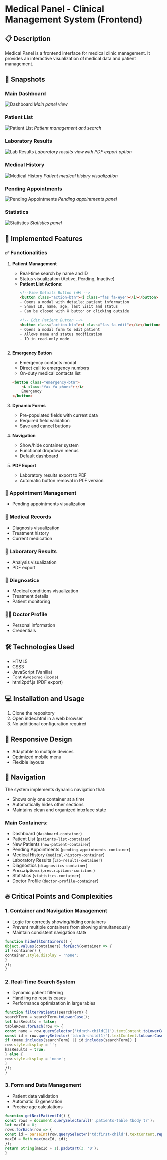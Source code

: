 # Medical Panel - Clinical Management System (Frontend)

## 📋 Description
Medical Panel is a frontend interface for medical clinic management. It provides an interactive visualization of medical data and patient management.

## 📸 Snapshots

### Main Dashboard
![Dashboard](./assets/screenshots/navDoc_dashboard.png)
*Main panel view*

### Patient List
![Patient List](./assets/screenshots/navDoc_LP.png)
*Patient management and search*

### Laboratory Results
![Lab Results](./assets/screenshots/navDoc_RL.png)
*Laboratory results view with PDF export option*

### Medical History
![Medical History](./assets/screenshots/navDoc_HM.png)
*Patient medical history visualization*

### Pending Appointments
![Pending Appointments](./assets/screenshots/navDoc_CP.png)
*Pending appointments panel*

### Statistics
![Statistics](./assets/screenshots/navDoc_estadisticas.png)
*Statistics panel*

## 🚀 Implemented Features

### ✅ Functionalities
1. **Patient Management**
   - Real-time search by name and ID
   - Status visualization (Active, Pending, Inactive)
   - **Patient List Actions:**
     ```html
     <!--View Details Button (👁️) -->
     <button class="action-btn"><i class="fas fa-eye"></i></button>
     - Opens a modal with detailed patient information
     - Shows ID, name, age, last visit and status
     - Can be closed with X button or clicking outside

     <!-- Edit Patient Button -->
     <button class="action-btn"><i class="fas fa-edit"></i></button>
     - Opens a modal form to edit patient
     - Allows name and status modification
     - ID in read-only mode
    
     ```

2. **Emergency Button**
   - Emergency contacts modal
   - Direct call to emergency numbers
   - On-duty medical contacts list
  
   ```html
   <button class="emergency-btn">
       <i class="fas fa-phone"></i>
       Emergency
   </button>
   ```



2. **Dynamic Forms**
   - Pre-populated fields with current data
   - Required field validation
   - Save and cancel buttons

2. **Navigation**
   - Show/hide container system
   - Functional dropdown menus
   - Default dashboard

3. **PDF Export**
   - Laboratory results export to PDF
   - Automatic button removal in PDF version

### 📅 Appointment Management
- Pending appointments visualization

### 📝 Medical Records
- Diagnosis visualization
- Treatment history
- Current medication

### 🔬 Laboratory Results
- Analysis visualization
- PDF export

### 🏥 Diagnostics
- Medical conditions visualization
- Treatment details
- Patient monitoring

### 👨‍⚕️ Doctor Profile
- Personal information
- Credentials

## 🛠️ Technologies Used
- HTML5
- CSS3
- JavaScript (Vanilla)
- Font Awesome (icons)
- html2pdf.js (PDF export)

## 💻 Installation and Usage
1. Clone the repository
2. Open index.html in a web browser
3. No additional configuration required

## 📱 Responsive Design
- Adaptable to multiple devices
- Optimized mobile menu
- Flexible layouts

## 🔄 Navigation
The system implements dynamic navigation that:
- Shows only one container at a time
- Automatically hides other sections
- Maintains clean and organized interface state

### Main Containers:
- Dashboard (`dashboard-container`)
- Patient List (`patients-list-container`)
- New Patients (`new-patient-container`)
- Pending Appointments (`pending-appointments-container`)
- Medical History (`medical-history-container`)
- Laboratory Results (`lab-results-container`)
- Diagnostics (`diagnostics-container`)
- Prescriptions (`prescriptions-container`)
- Statistics (`statistics-container`)
- Doctor Profile (`doctor-profile-container`)

## 🔥 Critical Points and Complexities

### 1. Container and Navigation Management
- Logic for correctly showing/hiding containers
- Prevent multiple containers from showing simultaneously
- Maintain consistent navigation state

```js
function hideAllContainers() {
Object.values(containers).forEach(container => {
if (container) {
container.style.display = 'none';
}
});
}
```

### 2. Real-Time Search System
- Dynamic patient filtering
- Handling no results cases
- Performance optimization in large tables

```js
function filterPatients(searchTerm) {
searchTerm = searchTerm.toLowerCase();
let hasResults = false;
tableRows.forEach(row => {
const name = row.querySelector('td:nth-child(2)').textContent.toLowerCase();
const id = row.querySelector('td:nth-child(1)').textContent.toLowerCase();
if (name.includes(searchTerm) || id.includes(searchTerm)) {
row.style.display = '';
hasResults = true;
} else {
row.style.display = 'none';
}
});
}
```

### 3. Form and Data Management
- Patient data validation
- Automatic ID generation
- Precise age calculations

```js
function getNextPatientId() {
const rows = document.querySelectorAll('.patients-table tbody tr');
let maxId = 0;
rows.forEach(row => {
const id = parseInt(row.querySelector('td:first-child').textContent.replace('#', ''));
maxId = Math.max(maxId, id);
});
return String(maxId + 1).padStart(3, '0');
}
```
